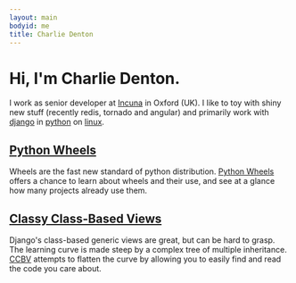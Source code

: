 ```yaml
---
layout: main
bodyid: me
title: Charlie Denton
---
```


# Hi, I'm Charlie Denton.

I work as senior developer at [Incuna](http://incuna.com) in Oxford (UK).
I like to toy with shiny new stuff (recently redis, tornado and angular)
and primarily work with [django](http://djangoproject.com) in
[python](http://www.python.org/) on [linux](http://manjaro.org).


## [Python Wheels](http://pythonwheels.com/)

Wheels are the fast new standard of python distribution. [Python Wheels](http://pythonwheels.com/) offers a chance to learn about wheels and their use, and see at a glance how many projects already use them.

## [Classy Class-Based Views](http://ccbv.co.uk/)

Django's class-based generic views are great, but can be hard to grasp. The learning curve is made steep by a complex tree of multiple inheritance. [CCBV](http://ccbv.co.uk/) attempts to flatten the curve by allowing you to easily find and read the code you care about.
